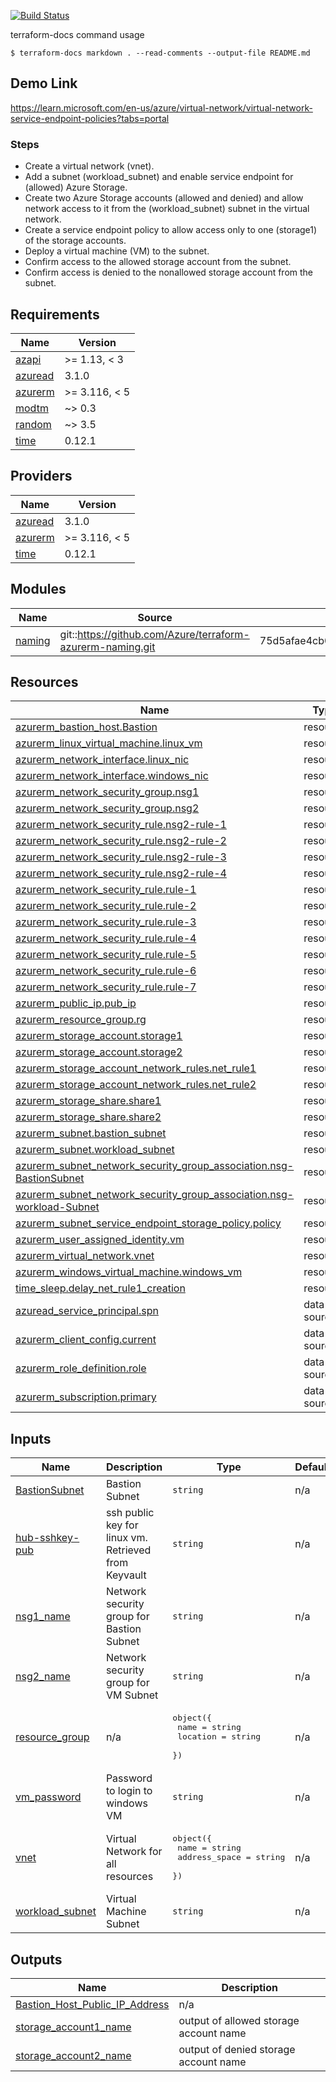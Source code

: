 [![Build Status](https://dev.azure.com/MosesOwaseye/azure-104-terraform-projects/_apis/build/status%2FDeploy%20Pipelines?branchName=main&jobName=apply)](https://dev.azure.com/MosesOwaseye/azure-104-terraform-projects/_build/latest?definitionId=24&branchName=main)

terraform-docs command usage
``` 
$ terraform-docs markdown . --read-comments --output-file README.md
```
## Demo Link
https://learn.microsoft.com/en-us/azure/virtual-network/virtual-network-service-endpoint-policies?tabs=portal

### Steps
- Create a virtual network (vnet).
- Add a subnet (workload_subnet) and enable service endpoint for (allowed) Azure Storage.
- Create two Azure Storage accounts (allowed and denied) and allow network access to it from the (workload_subnet) subnet in the virtual network.
- Create a service endpoint policy to allow access only to one (storage1) of the storage accounts.
- Deploy a virtual machine (VM) to the subnet.
- Confirm access to the allowed storage account from the subnet.
- Confirm access is denied to the nonallowed storage account from the subnet.

<!-- BEGIN_TF_DOCS -->
## Requirements

| Name | Version |
|------|---------|
| <a name="requirement_azapi"></a> [azapi](#requirement\_azapi) | >= 1.13, < 3 |
| <a name="requirement_azuread"></a> [azuread](#requirement\_azuread) | 3.1.0 |
| <a name="requirement_azurerm"></a> [azurerm](#requirement\_azurerm) | >= 3.116, < 5 |
| <a name="requirement_modtm"></a> [modtm](#requirement\_modtm) | ~> 0.3 |
| <a name="requirement_random"></a> [random](#requirement\_random) | ~> 3.5 |
| <a name="requirement_time"></a> [time](#requirement\_time) | 0.12.1 |

## Providers

| Name | Version |
|------|---------|
| <a name="provider_azuread"></a> [azuread](#provider\_azuread) | 3.1.0 |
| <a name="provider_azurerm"></a> [azurerm](#provider\_azurerm) | >= 3.116, < 5 |
| <a name="provider_time"></a> [time](#provider\_time) | 0.12.1 |

## Modules

| Name | Source | Version |
|------|--------|---------|
| <a name="module_naming"></a> [naming](#module\_naming) | git::https://github.com/Azure/terraform-azurerm-naming.git | 75d5afae4cb01f4446025e81f76af6b60c1f927b |

## Resources

| Name | Type |
|------|------|
| [azurerm_bastion_host.Bastion](https://registry.terraform.io/providers/hashicorp/azurerm/latest/docs/resources/bastion_host) | resource |
| [azurerm_linux_virtual_machine.linux_vm](https://registry.terraform.io/providers/hashicorp/azurerm/latest/docs/resources/linux_virtual_machine) | resource |
| [azurerm_network_interface.linux_nic](https://registry.terraform.io/providers/hashicorp/azurerm/latest/docs/resources/network_interface) | resource |
| [azurerm_network_interface.windows_nic](https://registry.terraform.io/providers/hashicorp/azurerm/latest/docs/resources/network_interface) | resource |
| [azurerm_network_security_group.nsg1](https://registry.terraform.io/providers/hashicorp/azurerm/latest/docs/resources/network_security_group) | resource |
| [azurerm_network_security_group.nsg2](https://registry.terraform.io/providers/hashicorp/azurerm/latest/docs/resources/network_security_group) | resource |
| [azurerm_network_security_rule.nsg2-rule-1](https://registry.terraform.io/providers/hashicorp/azurerm/latest/docs/resources/network_security_rule) | resource |
| [azurerm_network_security_rule.nsg2-rule-2](https://registry.terraform.io/providers/hashicorp/azurerm/latest/docs/resources/network_security_rule) | resource |
| [azurerm_network_security_rule.nsg2-rule-3](https://registry.terraform.io/providers/hashicorp/azurerm/latest/docs/resources/network_security_rule) | resource |
| [azurerm_network_security_rule.nsg2-rule-4](https://registry.terraform.io/providers/hashicorp/azurerm/latest/docs/resources/network_security_rule) | resource |
| [azurerm_network_security_rule.rule-1](https://registry.terraform.io/providers/hashicorp/azurerm/latest/docs/resources/network_security_rule) | resource |
| [azurerm_network_security_rule.rule-2](https://registry.terraform.io/providers/hashicorp/azurerm/latest/docs/resources/network_security_rule) | resource |
| [azurerm_network_security_rule.rule-3](https://registry.terraform.io/providers/hashicorp/azurerm/latest/docs/resources/network_security_rule) | resource |
| [azurerm_network_security_rule.rule-4](https://registry.terraform.io/providers/hashicorp/azurerm/latest/docs/resources/network_security_rule) | resource |
| [azurerm_network_security_rule.rule-5](https://registry.terraform.io/providers/hashicorp/azurerm/latest/docs/resources/network_security_rule) | resource |
| [azurerm_network_security_rule.rule-6](https://registry.terraform.io/providers/hashicorp/azurerm/latest/docs/resources/network_security_rule) | resource |
| [azurerm_network_security_rule.rule-7](https://registry.terraform.io/providers/hashicorp/azurerm/latest/docs/resources/network_security_rule) | resource |
| [azurerm_public_ip.pub_ip](https://registry.terraform.io/providers/hashicorp/azurerm/latest/docs/resources/public_ip) | resource |
| [azurerm_resource_group.rg](https://registry.terraform.io/providers/hashicorp/azurerm/latest/docs/resources/resource_group) | resource |
| [azurerm_storage_account.storage1](https://registry.terraform.io/providers/hashicorp/azurerm/latest/docs/resources/storage_account) | resource |
| [azurerm_storage_account.storage2](https://registry.terraform.io/providers/hashicorp/azurerm/latest/docs/resources/storage_account) | resource |
| [azurerm_storage_account_network_rules.net_rule1](https://registry.terraform.io/providers/hashicorp/azurerm/latest/docs/resources/storage_account_network_rules) | resource |
| [azurerm_storage_account_network_rules.net_rule2](https://registry.terraform.io/providers/hashicorp/azurerm/latest/docs/resources/storage_account_network_rules) | resource |
| [azurerm_storage_share.share1](https://registry.terraform.io/providers/hashicorp/azurerm/latest/docs/resources/storage_share) | resource |
| [azurerm_storage_share.share2](https://registry.terraform.io/providers/hashicorp/azurerm/latest/docs/resources/storage_share) | resource |
| [azurerm_subnet.bastion_subnet](https://registry.terraform.io/providers/hashicorp/azurerm/latest/docs/resources/subnet) | resource |
| [azurerm_subnet.workload_subnet](https://registry.terraform.io/providers/hashicorp/azurerm/latest/docs/resources/subnet) | resource |
| [azurerm_subnet_network_security_group_association.nsg-BastionSubnet](https://registry.terraform.io/providers/hashicorp/azurerm/latest/docs/resources/subnet_network_security_group_association) | resource |
| [azurerm_subnet_network_security_group_association.nsg-workload-Subnet](https://registry.terraform.io/providers/hashicorp/azurerm/latest/docs/resources/subnet_network_security_group_association) | resource |
| [azurerm_subnet_service_endpoint_storage_policy.policy](https://registry.terraform.io/providers/hashicorp/azurerm/latest/docs/resources/subnet_service_endpoint_storage_policy) | resource |
| [azurerm_user_assigned_identity.vm](https://registry.terraform.io/providers/hashicorp/azurerm/latest/docs/resources/user_assigned_identity) | resource |
| [azurerm_virtual_network.vnet](https://registry.terraform.io/providers/hashicorp/azurerm/latest/docs/resources/virtual_network) | resource |
| [azurerm_windows_virtual_machine.windows_vm](https://registry.terraform.io/providers/hashicorp/azurerm/latest/docs/resources/windows_virtual_machine) | resource |
| [time_sleep.delay_net_rule1_creation](https://registry.terraform.io/providers/hashicorp/time/0.12.1/docs/resources/sleep) | resource |
| [azuread_service_principal.spn](https://registry.terraform.io/providers/hashicorp/azuread/3.1.0/docs/data-sources/service_principal) | data source |
| [azurerm_client_config.current](https://registry.terraform.io/providers/hashicorp/azurerm/latest/docs/data-sources/client_config) | data source |
| [azurerm_role_definition.role](https://registry.terraform.io/providers/hashicorp/azurerm/latest/docs/data-sources/role_definition) | data source |
| [azurerm_subscription.primary](https://registry.terraform.io/providers/hashicorp/azurerm/latest/docs/data-sources/subscription) | data source |

## Inputs

| Name | Description | Type | Default | Required |
|------|-------------|------|---------|:--------:|
| <a name="input_BastionSubnet"></a> [BastionSubnet](#input\_BastionSubnet) | Bastion Subnet | `string` | n/a | yes |
| <a name="input_hub-sshkey-pub"></a> [hub-sshkey-pub](#input\_hub-sshkey-pub) | ssh public key for linux vm. Retrieved from Keyvault | `string` | n/a | yes |
| <a name="input_nsg1_name"></a> [nsg1\_name](#input\_nsg1\_name) | Network security group for Bastion Subnet | `string` | n/a | yes |
| <a name="input_nsg2_name"></a> [nsg2\_name](#input\_nsg2\_name) | Network security group for VM Subnet | `string` | n/a | yes |
| <a name="input_resource_group"></a> [resource\_group](#input\_resource\_group) | n/a | <pre>object({<br/>    name     = string<br/>    location = string<br/>  })</pre> | n/a | yes |
| <a name="input_vm_password"></a> [vm\_password](#input\_vm\_password) | Password to login to windows VM | `string` | n/a | yes |
| <a name="input_vnet"></a> [vnet](#input\_vnet) | Virtual Network for all resources | <pre>object({<br/>    name          = string<br/>    address_space = string<br/>  })</pre> | n/a | yes |
| <a name="input_workload_subnet"></a> [workload\_subnet](#input\_workload\_subnet) | Virtual Machine Subnet | `string` | n/a | yes |

## Outputs

| Name | Description |
|------|-------------|
| <a name="output_Bastion_Host_Public_IP_Address"></a> [Bastion\_Host\_Public\_IP\_Address](#output\_Bastion\_Host\_Public\_IP\_Address) | n/a |
| <a name="output_storage_account1_name"></a> [storage\_account1\_name](#output\_storage\_account1\_name) | output of allowed storage account name |
| <a name="output_storage_account2_name"></a> [storage\_account2\_name](#output\_storage\_account2\_name) | output of denied storage account name |
<!-- END_TF_DOCS -->